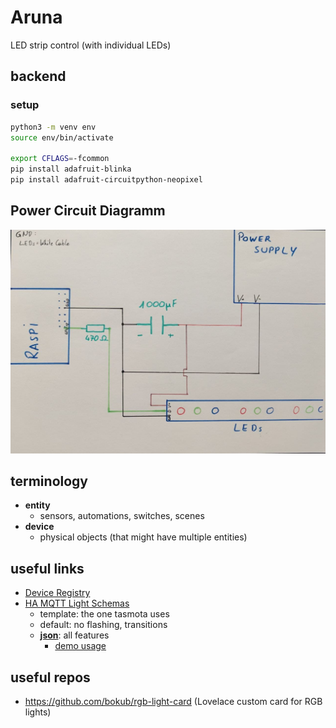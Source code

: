 # Aruna
LED strip control (with individual LEDs)

## backend

### setup

```sh
python3 -m venv env
source env/bin/activate

export CFLAGS=-fcommon
pip install adafruit-blinka
pip install adafruit-circuitpython-neopixel
```

## Power Circuit Diagramm

<img src="media/circuit_diagram_LEDs_power.jpg"></img>

## terminology

* **entity**
	* sensors, automations, switches, scenes
* **device**
	* physical objects (that might have multiple entities)

## useful links

* [Device Registry](https://developers.home-assistant.io/docs/device_registry_index/)
* [HA MQTT Light Schemas](https://www.home-assistant.io/integrations/light.mqtt/)
	* template: the one tasmota uses
	* default: no flashing, transitions
	* **[json](https://www.home-assistant.io/integrations/light.mqtt/#json-schema)**: all features
		* [demo usage](https://community.home-assistant.io/t/mqtt-add-on-works-but-no-discovery/241680)

## useful repos

* https://github.com/bokub/rgb-light-card (Lovelace custom card for RGB lights)
